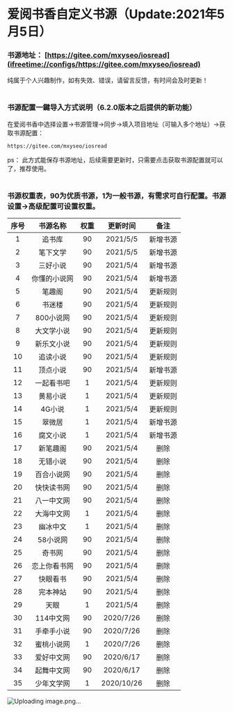 # 爱阅书香自定义书源（Update:2021年5月5日）

### 书源地址： **[https://gitee.com/mxyseo/iosread](ifreetime://configs/https://gitee.com/mxyseo/iosread)** ###

纯属于个人兴趣制作，如有失效、错误，请留言反馈，有时间会及时更新！<br/><br/>

### 书源配置一鍵导入方式说明（6.2.0版本之后提供的新功能）
在爱阅书香中选择设置→书源管理→同步→填入项目地址（可输入多个地址）→获取书源配置：

```markup
https://gitee.com/mxyseo/iosread
```
ps：
此方式能保存书源地址，后续需要更新时，只需要点击获取书源配置就可以了，推荐使用。<br/><br/>

### 书源权重表，90为优质书源，1为一般书源，有需求可自行配置。书源设置→高级配置可设置权重。<br/>
|序号|书源名称|权重|更新时间|备注|
|:-----:|:-----:|:-----:|:-----:|:-----:|
|1|追书库|90|2021/5/5|新增书源|
|2|笔下文学|90|2021/5/5|新增书源|
|3|三好小说|90|2021/5/4|新增书源|
|4|你懂的小说网|90|2021/5/4|新增书源|
|5|笔趣阁|90|2021/5/4|更新规则|
|6|书迷楼|90|2021/5/4|更新规则|
|7|800小说网|90|2021/5/4|更新规则|
|8|大文学小说|90|2021/5/4|更新规则|
|9|新乐文小说|90|2021/5/4|更新规则|
|10|追读小说|90|2021/5/4|更新规则|
|11|顶点小说|90|2021/5/4|新增书源|
|12|一起看书吧|1|2021/5/4|更新规则|
|13|黄易小说|1|2021/5/4|更新规则|
|14|4G小说|1|2021/5/4|更新规则|
|15|翠微居|1|2021/5/4|新增书源|
|16|腐文小说|1|2021/5/4|新增书源|
|17|新笔趣阁|90|2021/5/4|删除|
|18|无错小说|90|2021/5/4|删除|
|19|百合小说网|90|2021/5/4|删除|
|20|快快读书网|90|2021/5/4|删除|
|21|八一中文网|90|2021/5/4|删除|
|22|大海中文网|1|2021/5/4|删除|
|23|幽冰中文|1|2021/5/4|删除|
|24|58小说网|90|2021/5/4|删除|
|25|奇书网|90|2021/5/4|删除|
|26|恋上你看书网|90|2021/5/4|删除|
|27|快眼看书|90|2021/5/4|删除|
|28|完本神站|90|2021/5/4|删除|
|29|天眼|1|2021/5/4|删除|
|30|114中文网|90|2020/7/26|删除|
|31|手牵手小说|90|2020/7/26|删除|
|32|蜜桃小说网|1|2020/7/26|删除|
|33|爱好中文网|90|2020/6/17|删除|
|34|起舞中文网|90|2020/6/17|删除|
|35|少年文学网|1|2020/10/26|删除|
![Uploading image.png…]()
